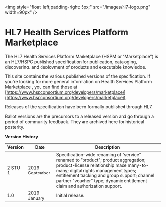 <img style="float: left;padding-right: 5px;" src="/images/hl7-logo.png" width=90px" />


# HL7 Health Services Platform Marketplace 

The HL7 Health Services Platform Marketplace (HSPM or “Marketplace”) is an HL7/HSPC published specification for publication, cataloging, discovering, and deployment of products and executable knowledge.

This site contains the various published versions of the specification. If you're looking for more general information on Health Services Platform Marketplace , you can find those at [https://www.hspconsortium.org/developers/marketplace/](https://www.hspconsortium.org/developers/marketplace/).

Releases of the specification have been formally published through HL7.

Ballot versions are the precursors to a released version and go through a period of community feedback. They are archived here for historical posterity.

**Version History**


| Version                    | Date       | Description |
| -------------------------- | ---------- | ----------- |
| 2 STU 1	| 2019 September	| Specification-wide renaming of "service" renamed to "product"; product aggregation; product-license relationship made many-to-many; digital rights management types; entitlement tracking and group support; channel partner "voucher" type; dynamic entitlement claim and authorization support.	|
| 1.0		| 2019 January		| Initial release.
